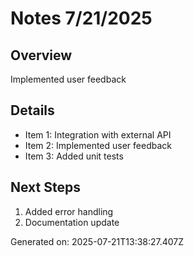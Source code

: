 # Notes 7/21/2025

## Overview
Implemented user feedback

## Details
- Item 1: Integration with external API
- Item 2: Implemented user feedback
- Item 3: Added unit tests

## Next Steps
1. Added error handling
2. Documentation update

Generated on: 2025-07-21T13:38:27.407Z
